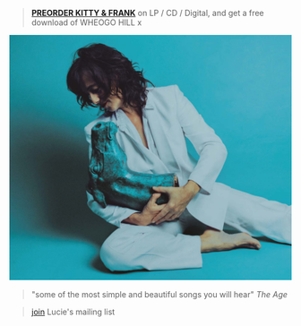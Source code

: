
> [**PREORDER KITTY & FRANK**](https://luciethorne.bandcamp.com/album/pre-order-kitty-frank) on LP / CD / Digital, and get a free download of WHEOGO HILL x

![](data/image/front/lt-kitty-and-frank.jpg)

> "some of the most simple and beautiful songs you will hear" _The Age_

> [join](?p=forms/mailing-list) Lucie's mailing list
